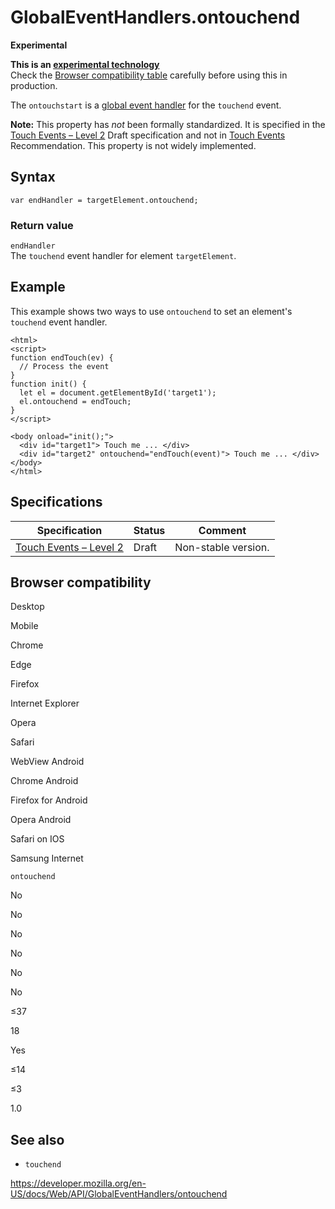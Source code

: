 # GlobalEventHandlers.ontouchend

**Experimental**

**This is an [experimental technology](https://developer.mozilla.org/en-US/docs/MDN/Guidelines/Conventions_definitions#experimental)**  
Check the [Browser compatibility table](#browser_compatibility) carefully before using this in production.

The `ontouchstart` is a [global event handler](../globaleventhandlers) for the `touchend` event.

**Note:** This property has _not_ been formally standardized. It is specified in the [Touch Events – Level 2](https://w3c.github.io/touch-events/) <span class="spec-draft">Draft</span> specification and not in [Touch Events](https://www.w3.org/TR/touch-events/) <span class="spec-rec">Recommendation</span>. This property is not widely implemented.

## Syntax

    var endHandler = targetElement.ontouchend;

### Return value

`endHandler`  
The `touchend` event handler for element `targetElement`.

## Example

This example shows two ways to use `ontouchend` to set an element's `touchend` event handler.

    <html>
    <script>
    function endTouch(ev) {
      // Process the event
    }
    function init() {
      let el = document.getElementById('target1');
      el.ontouchend = endTouch;
    }
    </script>

    <body onload="init();">
      <div id="target1"> Touch me ... </div>
      <div id="target2" ontouchend="endTouch(event)"> Touch me ... </div>
    </body>
    </html>

## Specifications

<table><thead><tr class="header"><th>Specification</th><th>Status</th><th>Comment</th></tr></thead><tbody><tr class="odd"><td><a href="https://w3c.github.io/touch-events/#dom-globaleventhandlers-ontouchend">Touch Events – Level 2</a></td><td><span class="spec-draft">Draft</span></td><td>Non-stable version.</td></tr></tbody></table>

## Browser compatibility

Desktop

Mobile

Chrome

Edge

Firefox

Internet Explorer

Opera

Safari

WebView Android

Chrome Android

Firefox for Android

Opera Android

Safari on IOS

Samsung Internet

`ontouchend`

No

No

No

No

No

No

≤37

18

Yes

≤14

≤3

1.0

## See also

- `touchend`

<a href="https://developer.mozilla.org/en-US/docs/Web/API/GlobalEventHandlers/ontouchend" class="_attribution-link">https://developer.mozilla.org/en-US/docs/Web/API/GlobalEventHandlers/ontouchend</a>
